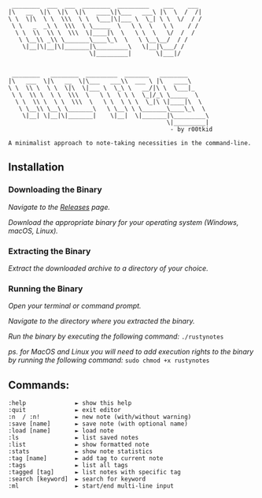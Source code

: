 ```
 ________  ___  ___  ________  _________    ___    ___   
|\   __  \|\  \|\  \|\   ____\|\___   ___\ |\  \  /  /|  
\ \  \|\  \ \  \\\  \ \  \___|\|___ \  \_| \ \  \/  / /  
 \ \   _  _\ \  \\\  \ \_____  \   \ \  \   \ \    / /   
  \ \  \\  \\ \  \\\  \|____|\  \   \ \  \   \/  /  /    
   \ \__\\ _\\ \_______\____\_\  \   \ \__\__/  / /      
    \|__|\|__|\|_______|\_________\   \|__|\___/ /       
                       \|_________|       \|___|/        
                                                         
                                                         
 ________   ________  _________  _______   ________      
|\   ___  \|\   __  \|\___   ___\\  ___ \ |\   ____\     
\ \  \\ \  \ \  \|\  \|___ \  \_\ \   __/|\ \  \___|_    
 \ \  \\ \  \ \  \\\  \   \ \  \ \ \  \_|/_\ \_____  \   
  \ \  \\ \  \ \  \\\  \   \ \  \ \ \  \_|\ \|____|\  \  
   \ \__\\ \__\ \_______\   \ \__\ \ \_______\____\_\  \ 
    \|__| \|__|\|_______|    \|__|  \|_______|\_________\
                                             \|_________|
                                              - by r00tkid

A minimalist approach to note-taking necessities in the command-line. 
```
## Installation
### Downloading the Binary

*Navigate to the [Releases](https://github.com/r00tkid-dev/rustynotes/releases) page.*

*Download the appropriate binary for your operating system (Windows, macOS, Linux).*

### Extracting the Binary

*Extract the downloaded archive to a directory of your choice.*

### Running the Binary

*Open your terminal or command prompt.*

*Navigate to the directory where you extracted the binary.*

*Run the binary by executing the following command:*
`./rustynotes`

*ps. for MacOS and Linux you will need to add execution rights to the binary by running the following command:*
`sudo chmod +x rustynotes`

## Commands:
```
:help              ► show this help
:quit              ► exit editor
:n  / :n!          ► new note (with/without warning)
:save [name]       ► save note (with optional name)
:load [name]       ► load note
:ls                ► list saved notes
:list              ► show formatted note
:stats             ► show note statistics
:tag [name]        ► add tag to current note
:tags              ► list all tags
:tagged [tag]      ► list notes with specific tag
:search [keyword]  ► search for keyword
:ml                ► start/end multi-line input
```
